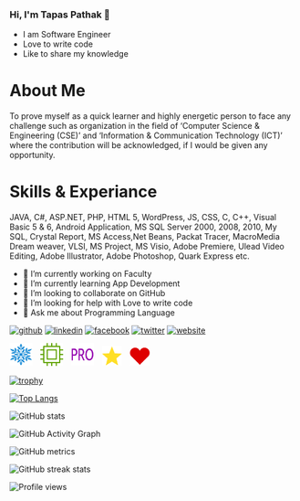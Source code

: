 ### Hi, I'm Tapas Pathak 👋 

* I am Software Engineer
* Love to write code
* Like to share my knowledge


# About Me
To prove myself as a quick learner and highly energetic person to face any challenge such as organization in the field of ‘Computer Science & Engineering (CSE)’ and ‘Information & Communication Technology (ICT)’ where the contribution will be acknowledged, if I would be given any opportunity.

# Skills & Experiance
JAVA, C#, ASP.NET, PHP, HTML 5, WordPress, JS, CSS, C, C++, Visual Basic 5 & 6, Android Application, MS SQL Server 2000, 2008, 2010, My SQL, Crystal Report, MS Access,Net Beans, Packat Tracer, MacroMedia Dream weaver, VLSI, MS Project, MS Visio, Adobe Premiere, Ulead Video Editing, Adobe Illustrator, Adobe Photoshop, Quark Express etc. 

- 🔭 I’m currently working on Faculty 
- 🌱 I’m currently learning App Development 
- 👯 I’m looking to collaborate on GitHub 
- 🤔 I’m looking for help with Love to write code 
- 💬 Ask me about Programming Language 


[<img src='https://cdn.jsdelivr.net/npm/simple-icons@3.0.1/icons/github.svg' alt='github' height='40'>](https://github.com/tapas-pathak)  [<img src='https://cdn.jsdelivr.net/npm/simple-icons@3.0.1/icons/linkedin.svg' alt='linkedin' height='40'>](https://www.linkedin.com/in/tapas-pathak/)  [<img src='https://cdn.jsdelivr.net/npm/simple-icons@3.0.1/icons/facebook.svg' alt='facebook' height='40'>](https://www.facebook.com/eng.tapas.pathak)  [<img src='https://cdn.jsdelivr.net/npm/simple-icons@3.0.1/icons/twitter.svg' alt='twitter' height='40'>](https://twitter.com/tapas-pathak)  [<img src='https://cdn.jsdelivr.net/npm/simple-icons@3.0.1/icons/icloud.svg' alt='website' height='40'>](https://tapasportfolio.com)  

<a href='https://archiveprogram.github.com/'><img src='https://raw.githubusercontent.com/acervenky/animated-github-badges/master/assets/acbadge.gif' width='40' height='40'></a> <a href='https://docs.github.com/en/developers'><img src='https://raw.githubusercontent.com/acervenky/animated-github-badges/master/assets/devbadge.gif' width='40' height='40'></a> <a href='https://github.com/pricing'><img src='https://raw.githubusercontent.com/acervenky/animated-github-badges/master/assets/pro.gif' width='40' height='40'></a> <a href='https://stars.github.com/'><img src='https://raw.githubusercontent.com/acervenky/animated-github-badges/master/assets/starbadge.gif' width='35' height='35'></a> <a href='https://docs.github.com/en/github/supporting-the-open-source-community-with-github-sponsors'><img src='https://raw.githubusercontent.com/acervenky/animated-github-badges/master/assets/sponsorbadge.gif' width='35' height='35'></a> 

[![trophy](https://github-profile-trophy.vercel.app/?username=tapas-pathak)](https://github.com/ryo-ma/github-profile-trophy)

[![Top Langs](https://github-readme-stats.vercel.app/api/top-langs/?username=tapas-pathak)](https://github.com/anuraghazra/github-readme-stats)

![GitHub stats](https://github-readme-stats.vercel.app/api?username=tapas-pathak&show_icons=true)  

![GitHub Activity Graph](https://activity-graph.herokuapp.com/graph?username=tapas-pathak)  

![GitHub metrics](https://metrics.lecoq.io/tapas-pathak)  

![GitHub streak stats](https://streak-stats.demolab.com/?user=tapas-pathak)  

![Profile views](https://gpvc.arturio.dev/tapas-pathak)  
